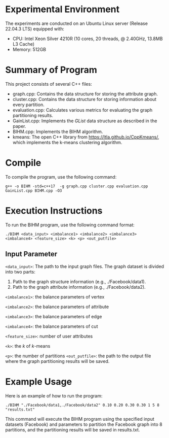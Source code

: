 # Experimental Environment
The experiments are conducted on an Ubuntu Linux server (Release 22.04.3 LTS) equipped with:
* CPU: Intel Xeon Silver 4210R (10 cores, 20 threads, @ 2.40GHz, 13.8MB L3 Cache)
* Memory: 512GB
# Summary of Program
This project consists of several C++ files:

* graph.cpp: Contains the data structure for storing the attribute graph.
* cluster.cpp: Contains the data structure for storing information about every partition.
* evaluation.cpp:  Calculates various metrics for evaluating the graph partitioning results.
* GainList.cpp: Implements the $GList$ data structure as described in the paper.
* BIHM.cpp: Implements the BIHM algorithm.
* kmeans: The open C++ library from https://ltla.github.io/CppKmeans/, which implements the k-means clustering algorithm.

# Compile
To compile the program, use the following command:

```
g++ -o BIHM -std=c++17  -g graph.cpp cluster.cpp evaluation.cpp GainList.cpp BIHM.cpp -O3
```

# Execution Instructions
To run the BIHM program, use the following command format:
```
./BIHM <data_input> <imbalance1> <imbalance2> <imbalance3> <imbalance4> <feature_size> <k> <p> <out_putfile>
```

## Input Parameter
`<data_input>`: The path to the input graph files. The graph dataset is divided into two parts:
1. Path to the graph structure information (e.g., ./Facebook/data1).
2. Path to the graph attribute information (e.g., ./Facebook/data2).

`<imbalance1>`: the balance parameters of vertex

`<imbalance2>`: the balance parameters of attribute

`<imbalance3>`: the balance parameters of edge

`<imbalance4>`: the balance parameters of cut

`<feature_size>`: number of user attributes

`<k>`: the $k$ of $k$-means

`<p>`: the number of partitions 
`<out_putfile>`: the path to the output file where the graph partitioning results will be saved.

# Example Usage
Here is an example of how to run the program:
```
./BIHM "./Facebook/data1,./Facebook/data2" 0.10 0.20 0.30 0.30 1 5 8 "results.txt"
```
This command will execute the BIHM program using the specified input datasets (Facebook) and parameters to partition the Facebook graph into 8 partitions, and the partitioning results will be saved in results.txt.
